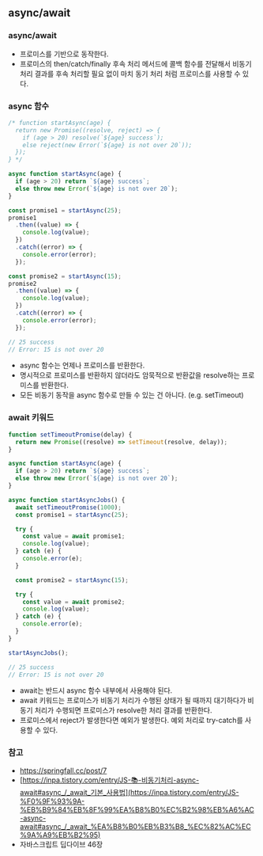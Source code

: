 ## async/await

### async/await

- 프로미스를 기반으로 동작한다.
- 프로미스의 then/catch/finally 후속 처리 메서드에 콜백 함수를 전달해서 비동기 처리 결과를 후속 처리할 필요 없이 마치 동기 처리 처럼 프로미스를 사용할 수 있다.

### async 함수

```jsx
/* function startAsync(age) {
  return new Promise((resolve, reject) => {
    if (age > 20) resolve(`${age} success`);
    else reject(new Error(`${age} is not over 20`));
  });
} */

async function startAsync(age) {
  if (age > 20) return `${age} success`;
  else throw new Error(`${age} is not over 20`);
}

const promise1 = startAsync(25);
promise1
  .then((value) => {
    console.log(value);
  })
  .catch((error) => {
    console.error(error);
  });

const promise2 = startAsync(15);
promise2
  .then((value) => {
    console.log(value);
  })
  .catch((error) => {
    console.error(error);
  });

// 25 success
// Error: 15 is not over 20
```

- async 함수는 언제나 프로미스를 반환한다.
- 명시적으로 프로미스를 반환하지 않더라도 암묵적으로 반환값을 resolve하는 프로미스를 반환한다.
- 모든 비동기 동작을 async 함수로 만들 수 있는 건 아니다. (e.g. setTimeout)

### await 키워드

```jsx
function setTimeoutPromise(delay) {
  return new Promise((resolve) => setTimeout(resolve, delay));
}

async function startAsync(age) {
  if (age > 20) return `${age} success`;
  else throw new Error(`${age} is not over 20`);
}

async function startAsyncJobs() {
  await setTimeoutPromise(1000);
  const promise1 = startAsync(25);

  try {
    const value = await promise1;
    console.log(value);
  } catch (e) {
    console.error(e);
  }

  const promise2 = startAsync(15);

  try {
    const value = await promise2;
    console.log(value);
  } catch (e) {
    console.error(e);
  }
}

startAsyncJobs();

// 25 success
// Error: 15 is not over 20
```

- await는 반드시 async 함수 내부에서 사용해야 된다.
- await 키워드는 프로미스가 비동기 처리가 수행된 상태가 될 때까지 대기하다가 비동기 처리가 수행되면 프로미스가 resolve한 처리 결과를 반환한다.
- 프로미스에서 reject가 발생한다면 예외가 발생한다. 예외 처리로 try-catch를 사용할 수 있다.

### 참고

- https://springfall.cc/post/7
- [https://inpa.tistory.com/entry/JS-📚-비동기처리-async-await#async_/_await_기본_사용법](https://inpa.tistory.com/entry/JS-%F0%9F%93%9A-%EB%B9%84%EB%8F%99%EA%B8%B0%EC%B2%98%EB%A6%AC-async-await#async_/_await_%EA%B8%B0%EB%B3%B8_%EC%82%AC%EC%9A%A9%EB%B2%95)
- 자바스크립트 딥다이브 46장
